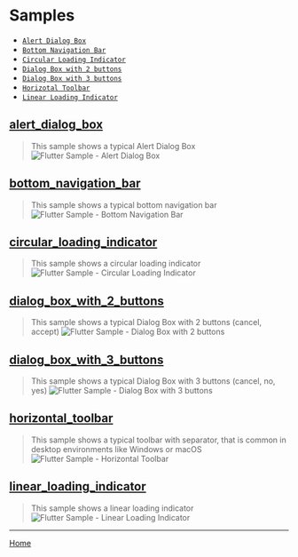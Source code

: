 # Samples
- [`Alert Dialog Box`](#alert_dialog_box)
- [`Bottom Navigation Bar`](#bottom_navigation_bar)
- [`Circular Loading Indicator`](#circular_loading_indicator)
- [`Dialog Box with 2 buttons`](#dialog_box_with_2_buttons)
- [`Dialog Box with 3 buttons`](#dialog_box_with_3_buttons)
- [`Horizotal Toolbar`](#horizontal_toolbar)
- [`Linear Loading Indicator`](#linear_loading_indicator)

## <a name="alert_dialog_box"></a>[**alert_dialog_box**](alert_dialog_box/lib/main.dart)
> This sample shows a typical Alert Dialog Box
![Flutter Sample - Alert Dialog Box](images/flutter_sample-Alert_Dialog_Box.png)


## <a name="bottom_navigation_bar"></a>[**bottom_navigation_bar**](bottom_navigation_bar/lib/main.dart)
> This sample shows a typical bottom navigation bar
![Flutter Sample - Bottom Navigation Bar](images/flutter_sample-Bottom_Navigation_Bar.png)


## <a name="circular_loading_indicator"></a>[**circular_loading_indicator**](circular_loading_indicator/lib/main.dart)
> This sample shows a circular loading indicator
![Flutter Sample - Circular Loading Indicator](images/flutter_sample-Circular_Loading_Indicator.png)


## <a name="dialog_box_with_2_buttons"></a>[**dialog_box_with_2_buttons**](dialog_box_with_2_buttons/lib/main.dart)
> This sample shows a typical Dialog Box with 2 buttons (cancel, accept)
![Flutter Sample - Dialog Box with 2 buttons](images/flutter_sample-Dialog_Box_with_2_buttons.png)


## <a name="dialog_box_with_3_buttons"></a>[**dialog_box_with_3_buttons**](dialog_box_with_3_buttons/lib/main.dart)
> This sample shows a typical Dialog Box with 3 buttons (cancel, no, yes)
![Flutter Sample - Dialog Box with 3 buttons](images/flutter_sample-Dialog_Box_with_3_buttons.png)


## <a name="horizontal_toolbar"></a>[**horizontal_toolbar**](horizontal_toolbar/lib/main.dart)
> This sample shows a typical toolbar with separator, that is common in desktop environments like Windows or macOS
![Flutter Sample - Horizontal Toolbar](images/flutter_sample-Horizontal_Toolbar.png)


## <a name="linear_loading_indicator"></a>[**linear_loading_indicator**](linear_loading_indicator/lib/main.dart)
> This sample shows a linear loading indicator
![Flutter Sample - Linear Loading Indicator](images/flutter_sample-Linear_Loading_Indicator.png)


---
[Home](../README.md)

